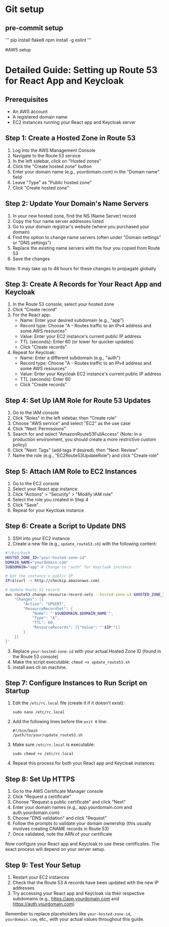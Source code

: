 # Git setup
## pre-commit setup
'''
pip install flake8
npm install -g eslint
'''




#AWS setup
# Detailed Guide: Setting up Route 53 for React App and Keycloak

## Prerequisites
- An AWS account
- A registered domain name
- EC2 instances running your React app and Keycloak server

## Step 1: Create a Hosted Zone in Route 53

1. Log into the AWS Management Console
2. Navigate to the Route 53 service
3. In the left sidebar, click on "Hosted zones"
4. Click the "Create hosted zone" button
5. Enter your domain name (e.g., yourdomain.com) in the "Domain name" field
6. Leave "Type" as "Public hosted zone"
7. Click "Create hosted zone"

## Step 2: Update Your Domain's Name Servers

1. In your new hosted zone, find the NS (Name Server) record
2. Copy the four name server addresses listed
3. Go to your domain registrar's website (where you purchased your domain)
4. Find the option to change name servers (often under "Domain settings" or "DNS settings")
5. Replace the existing name servers with the four you copied from Route 53
6. Save the changes

Note: It may take up to 48 hours for these changes to propagate globally

## Step 3: Create A Records for Your React App and Keycloak

1. In the Route 53 console, select your hosted zone
2. Click "Create record"
3. For the React app:
   - Name: Enter your desired subdomain (e.g., "app")
   - Record type: Choose "A - Routes traffic to an IPv4 address and some AWS resources"
   - Value: Enter your EC2 instance's current public IP address
   - TTL (seconds): Enter 60 (or lower for quicker updates)
   - Click "Create records"
4. Repeat for Keycloak:
   - Name: Enter a different subdomain (e.g., "auth")
   - Record type: Choose "A - Routes traffic to an IPv4 address and some AWS resources"
   - Value: Enter your Keycloak EC2 instance's current public IP address
   - TTL (seconds): Enter 60
   - Click "Create records"

## Step 4: Set Up IAM Role for Route 53 Updates

1. Go to the IAM console
2. Click "Roles" in the left sidebar, then "Create role"
3. Choose "AWS service" and select "EC2" as the use case
4. Click "Next: Permissions"
5. Search for and select "AmazonRoute53FullAccess" (Note: In a production environment, you should create a more restrictive custom policy)
6. Click "Next: Tags" (add tags if desired), then "Next: Review"
7. Name the role (e.g., "EC2Route53UpdateRole") and click "Create role"

## Step 5: Attach IAM Role to EC2 Instances

1. Go to the EC2 console
2. Select your React app instance
3. Click "Actions" > "Security" > "Modify IAM role"
4. Select the role you created in Step 4
5. Click "Save"
6. Repeat for your Keycloak instance

## Step 6: Create a Script to Update DNS

1. SSH into your EC2 instance
2. Create a new file (e.g., `update_route53.sh`) with the following content:

```bash
#!/bin/bash
HOSTED_ZONE_ID="your-hosted-zone-id"
DOMAIN_NAME="yourdomain.com"
SUBDOMAIN="app" # Change to "auth" for Keycloak instance

# Get the instance's public IP
IP=$(curl -s http://checkip.amazonaws.com)

# Update Route 53 record
aws route53 change-resource-record-sets --hosted-zone-id $HOSTED_ZONE_ID --change-batch '{
    "Changes": [{
        "Action": "UPSERT",
        "ResourceRecordSet": {
            "Name": "'$SUBDOMAIN.$DOMAIN_NAME'",
            "Type": "A",
            "TTL": 60,
            "ResourceRecords": [{"Value": "'$IP'"}]
        }
    }]
}'
```

3. Replace `your-hosted-zone-id` with your actual Hosted Zone ID (found in the Route 53 console)
4. Make the script executable: `chmod +x update_route53.sh`
5. install aws cli on machine.

## Step 7: Configure Instances to Run Script on Startup

1. Edit the `/etc/rc.local` file (create it if it doesn't exist):
   ```
   sudo nano /etc/rc.local
   ```
2. Add the following lines before the `exit 0` line:
   ```
   #!/bin/bash
   /path/to/your/update_route53.sh
   ```
3. Make sure `/etc/rc.local` is executable:
   ```
   sudo chmod +x /etc/rc.local
   ```
4. Repeat this process for both your React app and Keycloak instances

## Step 8: Set Up HTTPS

1. Go to the AWS Certificate Manager console
2. Click "Request a certificate"
3. Choose "Request a public certificate" and click "Next"
4. Enter your domain names (e.g., app.yourdomain.com and auth.yourdomain.com)
5. Choose "DNS validation" and click "Request"
6. Follow the prompts to validate your domain ownership (this usually involves creating CNAME records in Route 53)
7. Once validated, note the ARN of your certificate

Now configure your React app and Keycloak to use these certificates. The exact process will depend on your server setup.

## Step 9: Test Your Setup

1. Restart your EC2 instances
2. Check that the Route 53 A records have been updated with the new IP addresses
3. Try accessing your React app and Keycloak via their respective subdomains (e.g., https://app.yourdomain.com and https://auth.yourdomain.com)

Remember to replace placeholders like `your-hosted-zone-id`, `yourdomain.com`, etc., with your actual values throughout this guide.